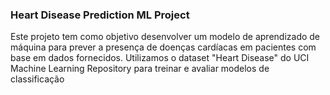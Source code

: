 ### Heart Disease Prediction ML Project
Este projeto tem como objetivo desenvolver um modelo de aprendizado de máquina para prever a presença de doenças cardíacas em pacientes com base em dados fornecidos. Utilizamos o dataset "Heart Disease" do UCI Machine Learning Repository para treinar e avaliar modelos de classificação
